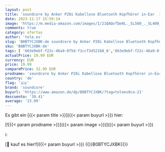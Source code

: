 ```yaml
---
layout: post
title: 'soundcore by Anker P20i Kabellose Bluetooth Kopfhörer in-Ear  10mm Treiber  Bluetooth 5.3  Anpassbarer EQ  30 Std. Spielzeit  IPX5 wasserfest  2 Mikros mit KI  einzeln verwendbar  Weiß '
date: 2023-11-17 15:59:14
image: 'https://m.media-amazon.com/images/I/21QAQvTQe0L._SL500_._SL400_.jpg'
comments: true
category: ofertas
author: 'tole.es'
slug: 'B0BTYCJXBK-de soundcore by Anker P20i Kabellose Bluetooth Kopfhörer in-...'
sku: 'B0BTYCJXBK-de'
tags: [ '663e9ebf-f22c-46a9-8f5d-f1ccf3d521b8_0','663e9ebf-f22c-46a9-8f5d-f1ccf3d521b8_401','663e9ebf-f22c-46a9-8f5d-f1ccf3d521b8_4501','Arborist Merchandising Root','Elektronik & Foto','In-Ear Ohrhörer','Kopfhörer','Kopfhörer & Zubehör','Kunden-Favoriten: Home Entertainment','Kunden-Favoriten: Technische Produkte','Self Service','Special Features Stores','soundcore','🇩🇪', ]
actualPrice: 19.99 EUR
currency: EUR
price: 19.99
comparePrice: 32.99 EUR
prodname: 'soundcore by Anker P20i Kabellose Bluetooth Kopfhörer in-Ear  10mm Treiber  Bluetooth 5.3  Anpassbarer EQ  30 Std. Spielzeit  IPX5 wasserfest  2 Mikros mit KI  einzeln verwendbar  Weiß '
country: 'de'
flag: '🇩🇪'
brand: 'soundcore'
buyurl: 'https://www.amazon.de/dp/B0BTYCJXBK/?tag=tolees0ca-21'
descuento: '39.41'
average: '23.99'
---
```


Es gibt ein [{{< param title >}}]({{< param buyurl >}}) hier:

[![{{< param prodname >}}]({{< param image >}})]({{< param buyurl >}})

ℹ️:


[🛒 kauf es hier!!]({{< param buyurl >}})
{{<world>}}B0BTYCJXBK{{</world>}}
